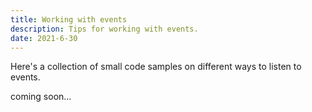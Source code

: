 ```yaml
---
title: Working with events
description: Tips for working with events.
date: 2021-6-30
---
```


Here's a collection of small code samples on different ways to listen to events.

coming soon...
